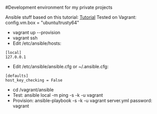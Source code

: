 #Development environment for my private projects

Ansible stuff based on this tutorial: [Tutorial](https://serversforhackers.com/an-ansible-tutorial)
Tested on Vagrant: config.vm.box = "ubuntu/trusty64"


* vagrant up --provision
* vagrant ssh
* Edit /etc/ansible/hosts:
```
[local]
127.0.0.1
```
* Edit /etc/ansible/ansible.cfg or ~/.ansible.cfg:
```
[defaults]
host_key_checking = False
```

* cd /vagrant/ansible
* Test: ansible local -m ping -s -k -u vagrant
* Provision: ansible-playbook -s -k -u vagrant server.yml
password: vagrant
